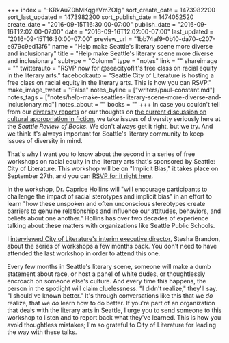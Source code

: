 +++
index = "-KRkAuZ0hMKqgeVmZOIg"
sort_create_date = 1473982200
sort_last_updated = 1473982200
sort_publish_date = 1474052520
create_date = "2016-09-15T16:30:00-07:00"
publish_date = "2016-09-16T12:02:00-07:00"
date = "2016-09-16T12:02:00-07:00"
last_updated = "2016-09-15T16:30:00-07:00"
preview_url = "1bb74af9-0b10-da70-c207-e979c9ed13f6"
name = "Help make Seattle's literary scene more diverse and inclusionary"
title = "Help make Seattle's literary scene more diverse and inclusionary"
subtype = "Column"
type = "notes"
link = ""
shareimage = ""
twitterauto = "RSVP now for @seacityoflit's free class on racial equity in the literary arts."
facebookauto = "Seattle City of Literature is hosting a free class on racial equity in the literary arts. This is how you can RSVP."
make_image_tweet = "False"
notes_byline = ["writers/paul-constant.md"]
notes_tags = ["notes/help-make-seattles-literary-scene-more-diverse-and-inclusionary.md"]
notes_about = ""
books = ""
+++
In case you couldn't tell from our [diversity reports](http://www.seattlereviewofbooks.com/notes/2016/09/07/public-diversity-editor-report-1-september-2016/) or our thoughts on [the current discussion on cultural appropriation in fiction](http://www.seattlereviewofbooks.com/notes/2016/09/14/on-lionel-shriver-and-cultural-appropriation-in-fiction/), we take issues of diversity seriously here at the *Seattle Review of Books*. We don't always get it right, but we try. And we think it's always important for Seattle's literary community to keep issues of diversity in mind. 

That's why I want you to know about the second in a series of free workshops on racial equity in the literary arts that's sponsored by Seattle: City of Literature. This workshop will be on "Implicit Bias," it takes place on September 27th, and you can [RSVP for it right here](http://us8.campaign-archive1.com/?u=c553a0a55c8aedd0b0cc40040&id=b2b228bb0a&e=94516a4ac8). 

In the workshop, Dr. Caprice Hollins will "will encourage participants to challenge the impact of racial sterotypes and implicit bias" in an effort to learn "how these unspoken and often unconscious stereotypes create barriers to genuine relationships and influence our attitudes, behaviors, and beliefs about one another." Hollins has over two decades of experience talking about these matters with organizations like Seattle Public Schools.

I [interviewed City of Literature's interim executive director](http://www.seattlereviewofbooks.com/notes/2016/05/27/now-is-the-time-to-rsvp-for-a-free-workshop-on-racial-equity-and-the-literary-arts/), Stesha Brandon, about the series of workshops a few months back. You don't need to have attended the last workshop in order to attend this one. 

Every few months in Seattle's literary scene, someone will make a dumb statement about race, or host a panel of white dudes, or thoughtlessly encroach on someone else's culture. And every time this happens, the person in the spotlight will claim cluelessness. "I didn't realize," they'll say. "I should've known better." It's through conversations like this that we *do* realize, that we *do* learn how to do better. If you're part of an organization that deals with the literary arts in Seattle, I urge you to send someone to this workshop to listen and to report back what they've learned. This is how you avoid thoughtless mistakes; I'm so grateful to City of Literature for leading the way with these talks.